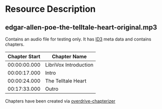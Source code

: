 # Resource Description

## edgar-allen-poe-the-telltale-heart-original.mp3

Contains an audio file for testing only.
It has [ID3](https://en.wikipedia.org/wiki/ID3) meta data and contains chapters.

|Chapter Start|Chapter Name|
|---|---|
|00:00:00.000|LibriVox Introduction|
|00:00:17.000|Intro|
|00:00:24.000|The Telltale Heart|
|00:17:33.000|Outro|

Chapters have been created via [overdrive-chapterizer](https://github.com/oczkoisse/overdrive-chapterizer)
